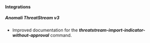 
#### Integrations

##### Anomali ThreatStream v3

- Improved documentation for the ***threatstream-import-indicator-without-approval*** command.
